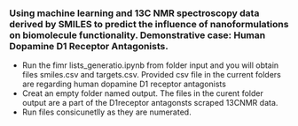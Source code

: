### Using machine learning and 13C NMR spectroscopy data derived by SMILES to predict the influence of nanoformulations on biomolecule functionality. Demonstrative case: Human Dopamine D1 Receptor Antagonists.
- Run the fimr lists_generatio.ipynb from folder input and you will obtain files smiles.csv and targets.csv. Provided csv file in the current folders are regarding human dopamine D1 receptor antagonists
- Creat an empty folder named output. The files in the curent folder output are a part of the D1receptor antagonsts scraped 13CNMR data. 
- Run files consicunetlly as they are numerated. 
